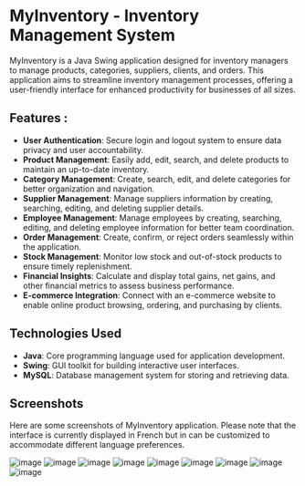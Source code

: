 # MyInventory - Inventory Management System

MyInventory is a Java Swing application designed for inventory managers to manage products, categories, suppliers, clients, and orders. This application aims to streamline inventory management processes, offering a user-friendly interface for enhanced productivity for businesses of all sizes.
## Features :
- **User Authentication**: Secure login and logout system to ensure data privacy and user accountability.
- **Product Management**: Easily add, edit, search, and delete products to maintain an up-to-date inventory.
- **Category Management**: Create, search, edit, and delete categories for better organization and navigation.
- **Supplier Management**: Manage suppliers information by creating, searching, editing, and deleting supplier details.
- **Employee Management**: Manage employees by creating, searching, editing, and deleting employee information for better team coordination.
- **Order Management**: Create, confirm, or reject orders seamlessly within the application.
- **Stock Management**: Monitor low stock and out-of-stock products to ensure timely replenishment.
- **Financial Insights**: Calculate and display total gains, net gains, and other financial metrics to assess business performance.
- **E-commerce Integration**: Connect with an e-commerce website to enable online product browsing, ordering, and purchasing by clients.


## Technologies Used

- **Java**: Core programming language used for application development.
- **Swing**: GUI toolkit for building interactive user interfaces.
- **MySQL**: Database management system for storing and retrieving data.

## Screenshots

Here are some screenshots of MyInventory application. Please note that the interface is currently displayed in French but in can be customized to accommodate different language preferences.

![image](https://github.com/aminagr/Warehouse_3/assets/36279270/35f3bab3-a60f-42db-a984-ac8a835fe249)
![image](https://github.com/aminagr/Warehouse_3/assets/36279270/0ad5b93b-d354-4cec-8d8c-bec417997a4c)
![image](https://github.com/aminagr/Warehouse_3/assets/36279270/d1b55353-e80d-44d5-a75a-f08a2ef17161)
![image](https://github.com/aminagr/Warehouse_3/assets/36279270/e7506938-3702-48ee-833b-6d22ca5ce150)
![image](https://github.com/aminagr/Warehouse_3/assets/36279270/37e5f4a9-1b60-4dbc-95d2-bb59cca120bd)
![image](https://github.com/aminagr/Warehouse_3/assets/36279270/0c75472f-62a2-487b-acd5-03a8d3e8dd1e)
![image](https://github.com/aminagr/Warehouse_3/assets/36279270/3d263fd6-414e-4b9e-89d8-34c50da1a936)
![image](https://github.com/aminagr/Warehouse_3/assets/36279270/56046eb0-15c0-4c95-a188-ae9c64308953)
![image](https://github.com/aminagr/Warehouse_3/assets/36279270/9d2400da-58a1-4fa6-a671-f5630c5b63ee)





